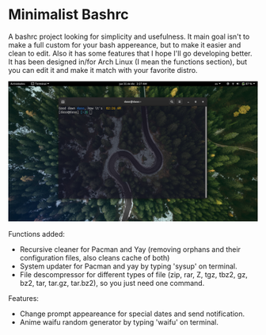 # Minimalist Bashrc
A bashrc project looking for simplicity and usefulness. It main goal isn't to make a full custom for your bash appereance, but to make it easier and clean to edit.
Also it has some features that I hope I'll go developing better.
It has been designed in/for Arch Linux (I mean the functions section), but you can edit it and make it match with your favorite distro.

![](Screenshot.png)


Functions added:
- Recursive cleaner for Pacman and Yay (removing orphans and their configuration files, also cleans cache of both)
- System updater for Pacman and yay by typing 'sysup' on terminal.
- File descompressor for different types of file (zip, rar, Z, tgz, tbz2, gz, bz2, tar, tar.gz, tar.bz2), so you just need one command.

Features:
- Change prompt appeareance for special dates and send notification.
- Anime waifu random generator by typing 'waifu' on terminal.
